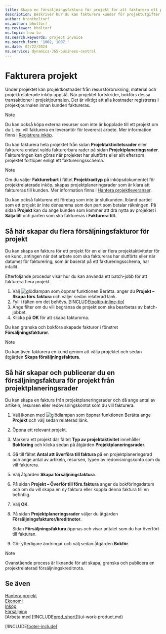 ```yaml
---
title: Skapa en försäljningsfaktura för projekt för att fakturera ett projekt
description: Beskriver hur du kan fakturera kunder för projektutgifter allt eftersom projektet fortskrider och kostnader ackumuleras.
author: brentholtorf
ms.author: bholtorf
ms.reviewer: bholtorf
ms.topic: how-to
ms.search.keywords: project invoice
ms.search.form: '1002, 1007,'
ms.date: 02/22/2024
ms.service: dynamics-365-business-central
---
```

# Fakturera projekt

Under projektet kan projektkostnader från resursförbrukning, material och projektrelaterade inköp uppstå. När projektet fortskrider, bokförs dessa transaktioner i projektjournalen. Det är viktigt att alla kostnader registreras i projektjournalen innan kunden faktureras.

> [!NOTE]
> Du kan också köpa externa resurser som inte är kopplade till ett projekt om du t. ex. vill fakturera en leverantör för levererat arbete. Mer information finns i [Registrera inköp](purchasing-how-record-purchases.md).

Du kan fakturera hela projektet från sidan **Projektaktivitetsrader** eller fakturera endast valda fakturerbara rader på sidan **Projektplaneringsrader**. Faktureringen kan göras när projektet har slutförts eller allt eftersom projektet fortlöper enligt ett faktureringsschema.

> [!NOTE]  
> Om du väljer **Fakturerbart** i fältet **Projektradtyp** på inköpsdokumentet för projektrelaterade inköp, skapas projektplaneringsrader som är klara att faktureras till kunden. Mer information finns i [Hantera projektleveranser](projects-how-manage-project-supplies.md).

Du kan också fakturera ett företag som inte är slutkunden. Ibland partiet som ett projekt är inte densamma som den part som betalar räkningen. På sidan **Projekt** kan du ange kunden som kommer att dra nytta av projektet i **Sälja till** och parten som ska faktureras i **Fakturera till**.

## Så här skapar du flera försäljningsfakturor för projekt

Du kan skapa en faktura för ett projekt för en eller flera projektaktiviteter för en kund, antingen när det arbete som ska faktureras har slutförts eller när datumet för fakturering, som är baserat på ett faktureringsschema, har infallit.

Efterföljande procedur visar hur du kan använda ett batch-jobb för att fakturera flera projekt.  

1. Välj ![glödlampan som öppnar funktionen Berätta.](media/ui-search/search_small.png "Berätta för mig vad du vill göra") anger du **Projekt – Skapa förs.faktura** och väljer sedan relaterad länk.  
2. Fyll i fälten om det behövs. [!INCLUDE[tooltip-inline-tip](includes/tooltip-inline-tip_md.md)]
3. Ange filter om du vill begränsa de projekt som ska bearbetas av batch-jobbet.
4. Klicka på **OK** för att skapa fakturorna.  

Du kan granska och bokföra skapade fakturor i fönstret **Försäljningsfakturor**.

> [!NOTE]
> Du kan även fakturera en kund genom att välja projektet och sedan åtgärden **Skapa försäljningsfaktura**. 

## Så här skapar och publicerar du en försäljningsfaktura för projekt från projektplaneringsrader

Du kan skapa en faktura från projektplaneringsrader och då ange antal av artikeln, resursen eller redovisningskontot som du vill fakturera.

1. Välj ikonen med ![glödlampan som öppnar funktionen Berätta](media/ui-search/search_small.png "Berätta för mig vad du vill göra") ange **Projekt** och välj sedan relaterad länk.
2. Öppna ett relevant projekt.
3. Markera ett projekt där fältet **Typ av projektaktivitet** innehåller **Bokföring** och klicka sedan på åtgärden **Projektplaneringsrader**.  
4. Gå till fältet **Antal att överföra till faktura** på en projektplaneringsrad och ange antal av artikeln, resursen, typen av redovisningskonto som du vill fakturera.  
5. Välj åtgärden **Skapa försäljningsfaktura**.
6. På sidan **Projekt – Överför till förs.faktura** anger du bokföringsdatum och om du vill skapa en ny faktura eller koppla denna faktura till en befintlig.
7. Välj **OK**.  
8. På sidan **Projektplaneringsrader** väljer du åtgärden **Försäljningsfakturor/kreditnotor**.

    Sidan **Försäljningsfaktura** öppnas och visar antalet som du har överfört till fakturan.
9. Gör ytterligare ändringar och välj sedan åtgärden **Bokför**.

> [!NOTE]  
> Ovanstående process är liknande för att skapa, granska och publicera en projektrelaterad försäljningskreditnota.

## Se även

[Hantera projekt](projects-manage-projects.md)  
[Ekonomi](finance.md)  
[Inköp](purchasing-manage-purchasing.md)  
[Försäljning](sales-manage-sales.md)  
[Arbeta med [!INCLUDE[prod_short](includes/prod_short.md)]](ui-work-product.md)  

[!INCLUDE[footer-include](includes/footer-banner.md)]
